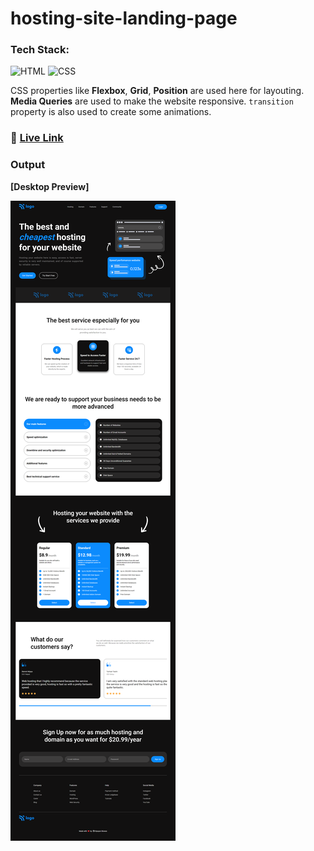 # hosting-site-landing-page

### Tech Stack:

![HTML](https://img.shields.io/badge/HTML5-E34F26?style=for-the-badge&logo=html5&logoColor=white)
![CSS](https://img.shields.io/badge/CSS3-1572B6?style=for-the-badge&logo=css3&logoColor=white)

CSS properties like **Flexbox**, **Grid**, **Position** are used here for layouting.
**Media Queries** are used to make the website responsive.
`transition` property is also used to create some animations.

### :rocket: [Live Link](https://guru-404.github.io/hostingsite-webpage/)

### Output

**[Desktop Preview]**

![hosting-site-landing-page-output](hosting-site-landing-page-output.png)
